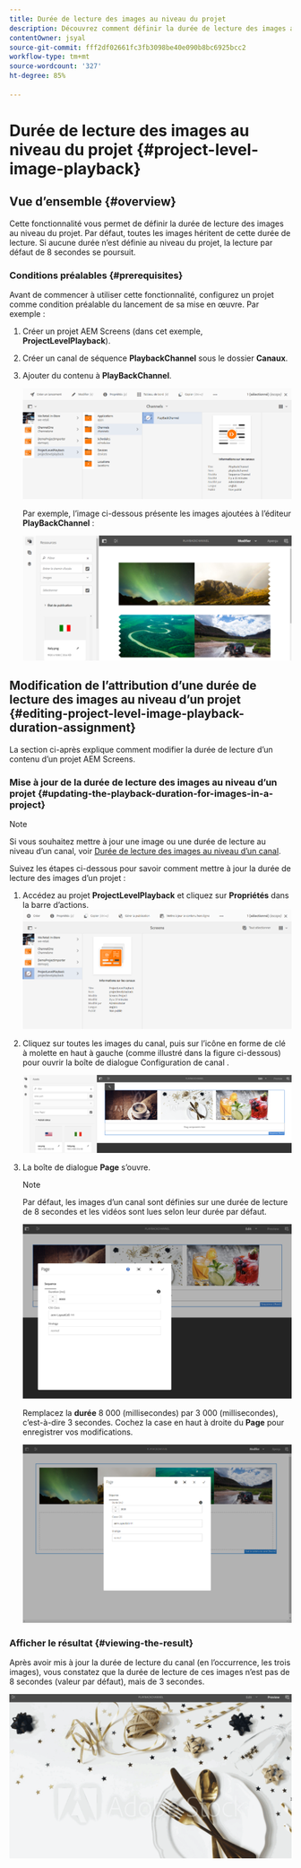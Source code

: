 ```yaml
---
title: Durée de lecture des images au niveau du projet
description: Découvrez comment définir la durée de lecture des images au niveau du projet.
contentOwner: jsyal
source-git-commit: fff2df02661fc3fb3098be40e090b8bc6925bcc2
workflow-type: tm+mt
source-wordcount: '327'
ht-degree: 85%

---
```



# Durée de lecture des images au niveau du projet {#project-level-image-playback}

## Vue d’ensemble {#overview}

Cette fonctionnalité vous permet de définir la durée de lecture des images au niveau du projet. Par défaut, toutes les images héritent de cette durée de lecture. Si aucune durée n’est définie au niveau du projet, la lecture par défaut de 8 secondes se poursuit.

### Conditions préalables {#prerequisites}

Avant de commencer à utiliser cette fonctionnalité, configurez un projet comme condition préalable du lancement de sa mise en œuvre. Par exemple :

1. Créer un projet AEM Screens (dans cet exemple, **ProjectLevelPlayback**).
1. Créer un canal de séquence **PlaybackChannel** sous le dossier **Canaux**.
1. Ajouter du contenu à **PlayBackChannel**.

   ![ressources](assets/image_playback1.png)

   Par exemple, l’image ci-dessous présente les images ajoutées à l’éditeur **PlayBackChannel** :

   ![ressources](assets/image_playback2.png)

## Modification de l’attribution d’une durée de lecture des images au niveau d’un projet {#editing-project-level-image-playback-duration-assignment}

La section ci-après explique comment modifier la durée de lecture d’un contenu d’un projet AEM Screens.

### Mise à jour de la durée de lecture des images au niveau d’un projet {#updating-the-playback-duration-for-images-in-a-project}


>[!NOTE]
>
>Si vous souhaitez mettre à jour une image ou une durée de lecture au niveau d’un canal, voir [Durée de lecture des images au niveau d’un canal](channel-level-image-playback.md).

Suivez les étapes ci-dessous pour savoir comment mettre à jour la durée de lecture des images d’un projet :

1. Accédez au projet **ProjectLevelPlayback** et cliquez sur **Propriétés** dans la barre d’actions.
   ![ressources](assets/image_playback3.png)

1. Cliquez sur toutes les images du canal, puis sur l’icône en forme de clé à molette en haut à gauche (comme illustré dans la figure ci-dessous) pour ouvrir la boîte de dialogue Configuration de canal .

   ![screen_shot_2019-06-25at95945am](assets/screen_shot_2019-06-25at95945am.png)

1. La boîte de dialogue **Page** s’ouvre.

   >[!NOTE]
   >
   >Par défaut, les images d’un canal sont définies sur une durée de lecture de 8 secondes et les vidéos sont lues selon leur durée par défaut.

   ![screen_shot_2019-06-25at100343am](assets/screen_shot_2019-06-25at100343am.png)

   Remplacez la **durée** 8 000 (millisecondes) par 3 000 (millisecondes), c’est-à-dire 3 secondes. Cochez la case en haut à droite du **Page** pour enregistrer vos modifications.

   ![screen_shot_2019-06-25at101527am](assets/screen_shot_2019-06-25at101527am.png)

### Afficher le résultat {#viewing-the-result}

Après avoir mis à jour la durée de lecture du canal (en l’occurrence, les trois images), vous constatez que la durée de lecture de ces images n’est pas de 8 secondes (valeur par défaut), mais de 3 secondes.

![channel_preview](assets/channel_preview.gif)

